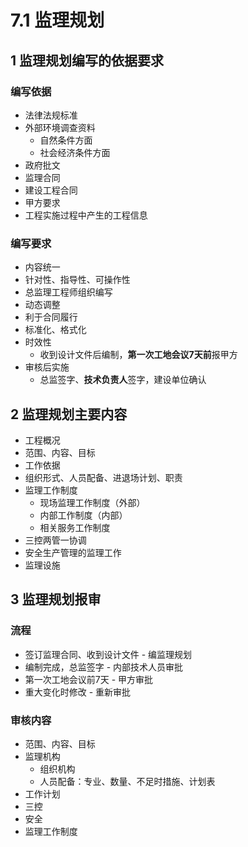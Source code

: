 # 7.1 监理规划

## 1 监理规划编写的依据要求

### 编写依据

* 法律法规标准
* 外部环境调查资料
  * 自然条件方面
  * 社会经济条件方面
* 政府批文
* 监理合同
* 建设工程合同
* 甲方要求
* 工程实施过程中产生的工程信息

### 编写要求

* 内容统一
* 针对性、指导性、可操作性
* 总监理工程师组织编写
* 动态调整
* 利于合同履行
* 标准化、格式化
* 时效性
  * 收到设计文件后编制，**第一次工地会议7天前**报甲方
* 审核后实施
  * 总监签字、**技术负责人**签字，建设单位确认

## 2 监理规划主要内容

* 工程概况
* 范围、内容、目标
* 工作依据
* 组织形式、人员配备、进退场计划、职责
* 监理工作制度
  * 现场监理工作制度（外部）
  * 内部工作制度（内部）
  * 相关服务工作制度
* 三控两管一协调
* 安全生产管理的监理工作
* 监理设施
  
## 3 监理规划报审

### 流程

* 签订监理合同、收到设计文件 - 编监理规划
* 编制完成，总监签字 - 内部技术人员审批
* 第一次工地会议前7天 - 甲方审批
* 重大变化时修改 - 重新审批

### 审核内容

* 范围、内容、目标
* 监理机构
  * 组织机构
  * 人员配备：专业、数量、不足时措施、计划表
* 工作计划
* 三控
* 安全
* 监理工作制度
